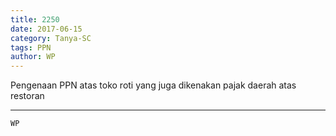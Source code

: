 ```yaml
---
title: 2250
date: 2017-06-15
category: Tanya-SC
tags: PPN
author: WP
---
```


Pengenaan PPN atas toko roti yang juga dikenakan pajak daerah atas restoran

---



`WP`

